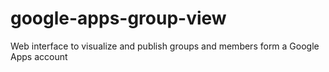 # google-apps-group-view

Web interface to visualize and publish groups and members form a Google Apps account
